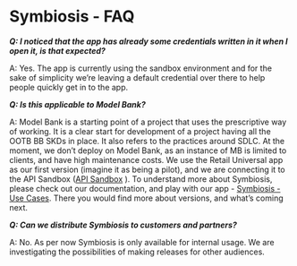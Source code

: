 # Symbiosis - FAQ
_**Q: I noticed that the app has already some credentials written in it when I open it, is that expected?**_

A: Yes. The app is currently using the sandbox environment and for the sake of simplicity we’re leaving a default credential over there to help people quickly get in to the app.

_**Q: Is this applicable to Model Bank?**_

A: Model Bank is a starting point of a project that uses the prescriptive way of working. It is a clear start for development of a project having all the OOTB BB SKDs in place. It also refers to the practices around SDLC. At the moment, we don’t deploy on Model Bank, as an instance of MB is limited to clients, and have high maintenance costs. We use the Retail Universal app as our first version (imagine it as being a pilot), and we are connecting it to the API Sandbox ([API Sandbox](https://backbase.atlassian.net/wiki/spaces/DE/pages/3601433032) ). To understand more about Symbiosis, please check out our documentation, and play with our app - [Symbiosis - Use Cases](https://backbase.atlassian.net/wiki/spaces/ES/pages/4236870482). There you would find more about versions, and what’s coming next.

_**Q: Can we distribute Symbiosis to customers and partners?**_

A: No. As per now Symbiosis is only available for internal usage. We are investigating the possibilities of making releases for other audiences.